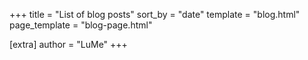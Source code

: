 +++
title = "List of blog posts"
sort_by = "date"
template = "blog.html"
page_template = "blog-page.html"

[extra]
author = "LuMe"
+++